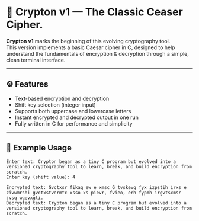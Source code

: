 # 🔐 Crypton v1 — The Classic Ceaser Cipher.

**Crypton v1** marks the beginning of this evolving cryptography tool.  
This version implements a basic Caesar cipher in C, designed to help understand the fundamentals of encryption & decryption through a simple, clean terminal interface.

---

## ⚙️ Features

- Text-based encryption and decryption
- Shift key selection (integer input)
- Supports both uppercase and lowercase letters
- Instant encrypted and decrypted output in one run
- Fully written in C for performance and simplicity

---

## 🧪 Example Usage

```text
Enter text: Crypton began as a tiny C program but evolved into a versioned cryptography tool to learn, break, and build encryption from scratch.
Enter key (shift value): 4

Encrypted text: Gvctxsr fikaq ew e xmsc G tvskevq fyx izpstih irxs e zivwmrshi gvctxstvermtc xsso xs pievr, fvieo, erh fypmh irgvtsxmsr jvsq wgevxgli.
Decrypted text: Crypton began as a tiny C program but evolved into a versioned cryptography tool to learn, break, and build encryption from scratch.